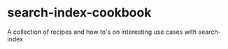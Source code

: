 # search-index-cookbook
A collection of recipes and how to's on interesting use cases with search-index
